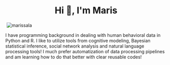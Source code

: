 <h1 align="center">Hi 👋, I'm Maris</h1>

<p>&nbsp;<img align="center" src="https://github-readme-stats.vercel.app/api?username=marissala&show_icons=true&locale=en" alt="marissala" /></p>

I have programming background in dealing with human behavioral data in Python and R. I like to utilize tools from cognitive modeling, Bayesian statistical inference, social network analysis and natural language processing tools! I much prefer automatization of data processing pipelines and am learning how to do that better with clear reusable codes!
